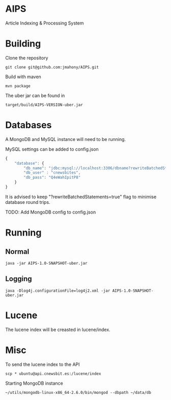 AIPS
=====
Article Indexing & Processing System
# Building
Clone the repository

```
git clone git@github.com:jmahony/AIPS.git
```

Build with maven

```
mvn package
```

The uber jar can be found in

```
target/build/AIPS-VERSION-uber.jar
```

# Databases
A MongoDB and MySQL instance will need to be running.

MySQL settings can be added to config.json

```javascript
{
    "database": {
        "db_name": "jdbc:mysql://localhost:3306/dbname?rewriteBatchedStatements=true",
        "db_user" : "cnewsbites",
        "db_pass": "Q4eWahIpitP8"
    }
}
```

It is advised to keep "?rewriteBatchedStatements=true" flag to minimise database round trips.

TODO: Add MongoDB config to config.json

# Running
## Normal
```
java -jar AIPS-1.0-SNAPSHOT-uber.jar
```
## Logging
```
java -Dlog4j.configurationFile=log4j2.xml -jar AIPS-1.0-SNAPSHOT-uber.jar
```
# Lucene
The lucene index will be creasted in lucene/index.

# Misc
To send the lucene index to the API

```
scp * ubuntu@api.cnewsbit.es:/lucene/index
```

Starting MongoDB instance
```
~/utils/mongodb-linux-x86_64-2.6.0/bin/mongod --dbpath ~/data/db
```
